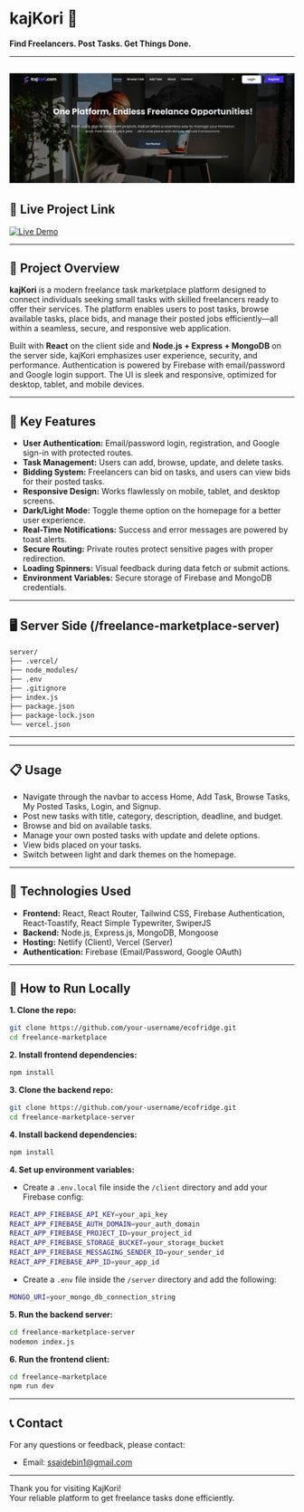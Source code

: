 # kajKori 🚀

**Find Freelancers. Post Tasks. Get Things Done.**

---
![Banner](https://github.com/saidebinsabid/freelance-marketplace-server/blob/main/Website.png)
---



## 🚀 Live Project Link
[![Live Demo](https://img.shields.io/badge/Live%20Demo-%20-%2300C853?style=for-the-badge&logo=appveyor)](https://kajkori-420.netlify.app/)

---

## 📖 Project Overview

**kajKori** is a modern freelance task marketplace platform designed to connect individuals seeking small tasks with skilled freelancers ready to offer their services. The platform enables users to post tasks, browse available tasks, place bids, and manage their posted jobs efficiently—all within a seamless, secure, and responsive web application.

Built with **React** on the client side and **Node.js + Express + MongoDB** on the server side, kajKori emphasizes user experience, security, and performance. Authentication is powered by Firebase with email/password and Google login support. The UI is sleek and responsive, optimized for desktop, tablet, and mobile devices.

---

## 🎯 Key Features

- **User Authentication:** Email/password login, registration, and Google sign-in with protected routes.
- **Task Management:** Users can add, browse, update, and delete tasks.
- **Bidding System:** Freelancers can bid on tasks, and users can view bids for their posted tasks.
- **Responsive Design:** Works flawlessly on mobile, tablet, and desktop screens.
- **Dark/Light Mode:** Toggle theme option on the homepage for a better user experience.
- **Real-Time Notifications:** Success and error messages are powered by toast alerts.
- **Secure Routing:** Private routes protect sensitive pages with proper redirection.
- **Loading Spinners:** Visual feedback during data fetch or submit actions.
- **Environment Variables:** Secure storage of Firebase and MongoDB credentials.

---

## 🖥️ Server Side (/freelance-marketplace-server)

```
server/
├── .vercel/
├── node_modules/
├── .env
├── .gitignore
├── index.js
├── package.json
├── package-lock.json
└── vercel.json

```
---


---

## 📋 Usage

- Navigate through the navbar to access Home, Add Task, Browse Tasks, My Posted Tasks, Login, and Signup.
- Post new tasks with title, category, description, deadline, and budget.
- Browse and bid on available tasks.
- Manage your own posted tasks with update and delete options.
- View bids placed on your tasks.
- Switch between light and dark themes on the homepage.

---

## 🚀 Technologies Used

- **Frontend:** React, React Router, Tailwind CSS, Firebase Authentication, React-Toastify, React Simple Typewriter, SwiperJS  
- **Backend:** Node.js, Express.js, MongoDB, Mongoose  
- **Hosting:** Netlify (Client), Vercel (Server)  
- **Authentication:** Firebase (Email/Password, Google OAuth)  

---

## 🚀 How to Run Locally

**1. Clone the repo:**

```bash
git clone https://github.com/your-username/ecofridge.git
cd freelance-marketplace
```
**2. Install frontend dependencies:**

```bash
npm install
```
**3. Clone the backend repo:**

```bash
git clone https://github.com/your-username/ecofridge.git
cd freelance-marketplace-server
```
**4. Install backend dependencies:**

```bash
npm install
```
**4. Set up environment variables:** 
- Create a `.env.local` file inside the `/client` directory and add your Firebase config:
```bash
REACT_APP_FIREBASE_API_KEY=your_api_key
REACT_APP_FIREBASE_AUTH_DOMAIN=your_auth_domain
REACT_APP_FIREBASE_PROJECT_ID=your_project_id
REACT_APP_FIREBASE_STORAGE_BUCKET=your_storage_bucket
REACT_APP_FIREBASE_MESSAGING_SENDER_ID=your_sender_id
REACT_APP_FIREBASE_APP_ID=your_app_id
```
- Create a `.env` file inside the `/server` directory and add the following:

```bash
MONGO_URI=your_mongo_db_connection_string
```
**5. Run the backend server:**
```bash
cd freelance-marketplace-server
nodemon index.js
```

**6. Run the frontend client:**
```bash
cd freelance-marketplace
npm run dev
```
---
## 📞 Contact

For any questions or feedback, please contact:

- Email: ssaidebin1@gmail.com 
---

Thank you for visiting KajKori!  
Your reliable platform to get freelance tasks done efficiently.
